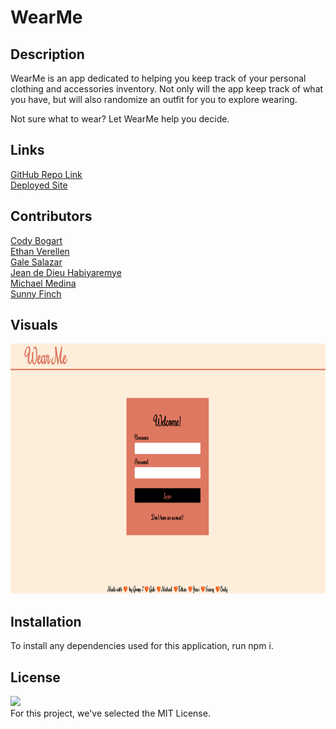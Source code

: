 # WearMe

## Description

WearMe is an app dedicated to helping you keep track of your personal clothing and accessories inventory. Not only will the app keep track of what you have, but will also randomize an outfit for you to explore wearing. 

Not sure what to wear? Let WearMe help you decide. 

## Links

<a href="https://github.com/0-Sunny-0/WearMe">GitHub Repo Link</a><br>
<a href="https://wearme.onrender.com/">Deployed Site</a>

## Contributors

<a href="https://github.com/cbogart91">Cody Bogart</a><br>
<a href="https://github.com/Ethan-Verellen">Ethan Verellen</a><br>
<a href="https://github.com/galessalazar">Gale Salazar</a><br>
<a href="https://github.com/jahdona">Jean de Dieu Habiyaremye</a><br>
<a href="https://github.com/mikematics22800">Michael Medina</a><br>
<a href="https://github.com/0-Sunny-0">Sunny Finch</a>

## Visuals

<img src="./README images/WearMe-Landing-page.png" width="700" height="400"/>

## Installation

To install any dependencies used for this application, run npm i.<br>

## License 

<img src="https://img.shields.io/badge/License-MIT-yellow.svg"/><br>
For this project, we've selected the MIT License.  
